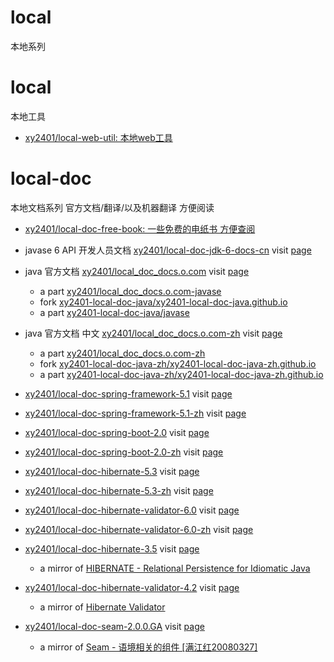 # local
本地系列




# local

本地工具

- [xy2401/local-web-util: 本地web工具](../local-web-util)

 

# local-doc

本地文档系列 官方文档/翻译/以及机器翻译 方便阅读

- [xy2401/local-doc-free-book: 一些免费的电纸书 方便查阅](../local-doc-free-book)

 
- javase 6 API 开发人员文档 
[xy2401/local-doc-jdk-6-docs-cn](../local-doc-jdk-6-docs-cn)
visit [page](https://xy2401.github.io/local-doc-jdk-6-docs-cn/api/)


- java 官方文档
[xy2401/local_doc_docs.o.com](../local_doc_docs.o.com)
visit [page](https://xy2401-local-doc-java.github.io/en/)
    - a part [xy2401/local_doc_docs.o.com-javase](../local_doc_docs.o.com-javase)  
    - fork [xy2401-local-doc-java/xy2401-local-doc-java.github.io](..-local-doc-java/xy2401-local-doc-java.github.io)
    - a part [xy2401-local-doc-java/javase](..-local-doc-java/javase)

- java 官方文档 中文
[xy2401/local_doc_docs.o.com-zh](../local_doc_docs.o.com-zh)
visit [page](https://xy2401-local-doc-java-zh.github.io)
    - a part [xy2401/local_doc_docs.o.com-zh](../local_doc_docs.o.com-zh)
    - fork [xy2401-local-doc-java-zh/xy2401-local-doc-java-zh.github.io](..-local-doc-java-zh/xy2401-local-doc-java-zh.github.io)
    - a part [xy2401-local-doc-java-zh/xy2401-local-doc-java-zh.github.io](..-local-doc-java-zh/xy2401-local-doc-java-zh.github.io)
 
- [xy2401/local-doc-spring-framework-5.1](../local-doc-spring-framework-5.1)
visit [page](https://xy2401.github.io/local-doc-spring-framework-5.1/docs/spring-framework-reference/index.html)

- [xy2401/local-doc-spring-framework-5.1-zh](../local-doc-spring-framework-5.1-zh)
visit [page](https://xy2401.github.io/local-doc-spring-framework-5.1-zh/docs/spring-framework-reference/)

- [xy2401/local-doc-spring-boot-2.0](../local-doc-spring-boot-2.0)
visit [page](https://xy2401.github.io/local-doc-spring-boot-2.0/)

- [xy2401/local-doc-spring-boot-2.0-zh](../local-doc-spring-boot-2.0-zh)
visit [page](https://xy2401.github.io/local-doc-spring-boot-2.0-zh/)
 
- [xy2401/local-doc-hibernate-5.3](../local-doc-hibernate-5.3)
visit [page](https://xy2401.github.io/local-doc-hibernate-5.3/)

- [xy2401/local-doc-hibernate-5.3-zh](../local-doc-hibernate-5.3-zh)
visit [page](https://xy2401.github.io/local-doc-hibernate-5.3-zh/)

- [xy2401/local-doc-hibernate-validator-6.0](../local-doc-hibernate-validator-6.0)
visit [page](https://xy2401.github.io/local-doc-hibernate-validator-6.0/)

- [xy2401/local-doc-hibernate-validator-6.0-zh](../local-doc-hibernate-validator-6.0-zh)
visit [page](https://xy2401.github.io/local-doc-hibernate-validator-6.0-zh/)


 
- [xy2401/local-doc-hibernate-3.5](../local-doc-hibernate-3.5)
visit [page](https://xy2401.github.io/local-doc-hibernate-3.5/)
    - a mirror of [HIBERNATE - Relational Persistence for Idiomatic Java](https://docs.jboss.org/hibernate/orm/3.5/reference/zh-CN/html_single/)

- [xy2401/local-doc-hibernate-validator-4.2](../local-doc-hibernate-validator-4.2)
visit [page](https://xy2401.github.io/local-doc-hibernate-validator-4.2/)
    - a mirror of [Hibernate Validator](https://docs.jboss.org/hibernate/validator/4.2/reference/zh-CN/html_single/)

- [xy2401/local-doc-seam-2.0.0.GA](../local-doc-seam-2.0.0.GA)
visit [page](https://xy2401.github.io/local-doc-seam-2.0.0.GA/)
    - a mirror of [Seam - 语境相关的组件 [满江红20080327]](https://docs.jboss.org/seam/2.0.0.GA/reference/zh/html_single/)





